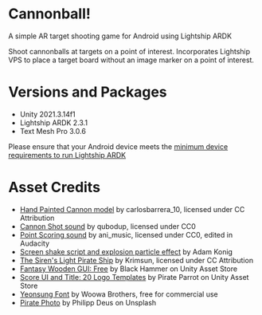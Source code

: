 # Cannonball!

A simple AR target shooting game for Android using Lightship ARDK

Shoot cannonballs at targets on a point of interest.
Incorporates Lightship VPS to place a target board without an image marker on a point of interest.

# Versions and Packages

- Unity 2021.3.14f1
- Lightship ARDK 2.3.1
- Text Mesh Pro 3.0.6

Please ensure that your Android device meets the [minimum device requirements to run Lightship ARDK](https://lightship.dev/docs/ardk/ardk_fundamentals/system_reqs.html#runtime-requirements)

# Asset Credits

- [Hand Painted Cannon model](https://skfb.ly/oopWA) by carlosbarrera\_10, licensed under CC Attribution
- [Cannon Shot sound](https://freesound.org/people/qubodup/sounds/187767/) by qubodup, licensed under CC0
- [Point Scoring sound](https://freesound.org/people/ani_music/sounds/198390/) by ani\_music, licensed under CC0, edited in Audacity
- [Screen shake script and explosion particle effect](https://www.youtube.com/watch?v=RnEO3MRPr5Y) by Adam Konig
- [The Siren's Light Pirate Ship](https://skfb.ly/RqTz) by Krimsun, licensed under CC Attribution
- [Fantasy Wooden GUI: Free](https://assetstore.unity.com/packages/2d/gui/fantasy-wooden-gui-free-103811) by Black Hammer on Unity Asset Store
- [Score UI and Title: 20 Logo Templates](https://assetstore.unity.com/packages/2d/gui/icons/20-logo-templates-with-customizable-psd-vector-sources-174999) by Pirate Parrot on Unity Asset Store
- [Yeonsung Font](http://font.woowahan.com/yeonsung/) by Woowa Brothers, free for commercial use
- [Pirate Photo](https://unsplash.com/?utm_source=unsplash&utm_medium=referral&utm_content=creditCopyText) by Philipp Deus on Unsplash
  
